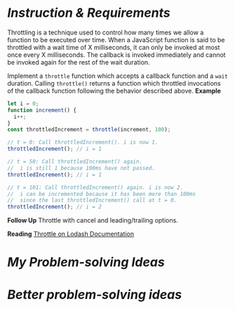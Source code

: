 # *Instruction & Requirements*

Throttling is a technique used to control how many times we allow a function to be executed over time. When a JavaScript function is said to be throttled with a wait time of X milliseconds, it can only be invoked at most once every X milliseconds. The callback is invoked immediately and cannot be invoked again for the rest of the wait duration.

Implement a `throttle` function which accepts a callback function and a `wait` duration. Calling `throttle()` returns a function which throttled invocations of the callback function following the behavior described above.
**Example**

```javascript
let i = 0;
function increment() {
  i++;
}
const throttledIncrement = throttle(increment, 100);

// t = 0: Call throttledIncrement(). i is now 1.
throttledIncrement(); // i = 1

// t = 50: Call throttledIncrement() again.
//  i is still 1 because 100ms have not passed.
throttledIncrement(); // i = 1

// t = 101: Call throttledIncrement() again. i is now 2.
//  i can be incremented because it has been more than 100ms
//  since the last throttledIncrement() call at t = 0.
throttledIncrement(); // i = 2
```
**Follow Up**
Throttle with cancel and leading/trailing options.

**Reading**
[Throttle on Lodash Documentation](https://lodash.com/docs/4.17.15#throttle)

# *My Problem-solving Ideas*


# *Better problem-solving ideas*

